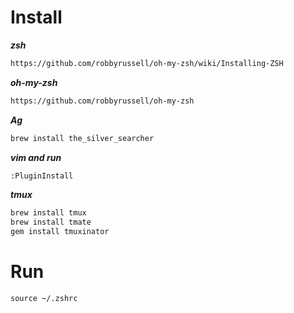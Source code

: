 # Install

***zsh***
```sh
https://github.com/robbyrussell/oh-my-zsh/wiki/Installing-ZSH
```

***oh-my-zsh***
```sh
https://github.com/robbyrussell/oh-my-zsh
```

***Ag***
```sh
brew install the_silver_searcher
```

***vim and run***
```sh
:PluginInstall
```

***tmux***
```sh
brew install tmux
brew install tmate
gem install tmuxinator
```

# Run

`source ~/.zshrc`


